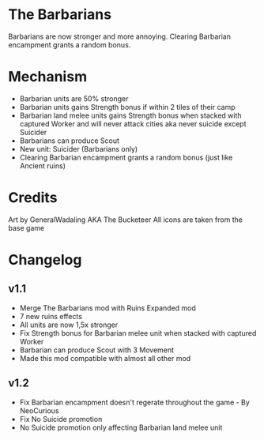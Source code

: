 # The Barbarians
Barbarians are now stronger and more annoying. Clearing Barbarian encampment grants a random bonus.

# Mechanism
- Barbarian units are 50% stronger
- Barbarian units gains Strength bonus if within 2 tiles of their camp
- Barbarian land melee units gains Strength bonus when stacked with captured Worker and will never attack cities aka never suicide except Suicider
- Barbarians can produce Scout
- New unit: Suicider (Barbarians only)
- Clearing Barbarian encampment grants a random bonus (just like Ancient ruins)

# Credits
Art by GeneralWadaling AKA The Bucketeer
All icons are taken from the base game

# Changelog
## v1.1
- Merge The Barbarians mod with Ruins Expanded mod
- 7 new ruins effects
- All units are now 1,5x stronger
- Fix Strength bonus for Barbarian melee unit when stacked with captured Worker
- Barbarian can produce Scout with 3 Movement
- Made this mod compatible with almost all other mod

## v1.2
- Fix Barbarian encampment doesn't regerate throughout the game - By NeoCurious
- Fix No Suicide promotion
- No Suicide promotion only affecting Barbarian land melee unit

